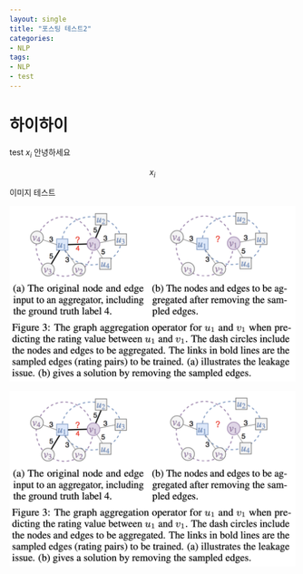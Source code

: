 ```yaml
---
layout: single
title: "포스팅 테스트2"
categories:
- NLP
tags:
- NLP
- test
---
```


# 하이하이 

test 
$x_i$
안녕하세요

$$x_i$$

이미지 테스트

![stargcn](assets/images/post_images/stargcn.png)



![](assets/images/post_images/stargcn.png)